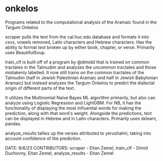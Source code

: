 # onkelos
Programs related to the computational analysis of the Aramaic found in the Targum Onkelos

scraper pulls the text from the cal.huc.edu database and formats it into csvs, vowels removed, Latin characters and Hebrew characters.
Has the ability to format text broken up by either book, chapter, or verse. Primarily uses BeautifulSoup.

train_clf is built off of a program by @dimidd that is trained on common tractates in the Talmudim and analyzes the uncommon tractates
and those mistakenly labelled. It now still trains on the common tractates of the Talmudim (half in Jewish Palestinian Aramaic and half
in Jewish Babylonian Aramaic) but instead analyzes the Targum Onkelos to predict the dialectal origin of different parts of the text.

It utilizes the Multinomial Naive Bayes ML algorithm primarily, but also can analyze using Logistic Regression and LightGBM. For NB,
it has the functionality of displaying the most influential words for making the prediction, along with that word's weight. Alongside
the predictions, text can be displayed in Hebrew and in Latin characters. Primarily uses sklearn, pandas.

analyze_results tallies up the verses attributed to yerushalmi, taking into account confidence of the prediction.

DATE: 8/6/23
CONTRIBUTORS: scraper - Eitan Zemel, train_clf - Dimid Duchovny, Eitan Zemel, analyze_results - Eitan Zemel

